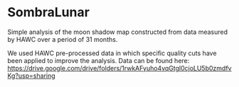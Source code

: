 # SombraLunar

Simple analysis of the moon shadow map constructed from data measured by HAWC over a period of 31 months. 

We used HAWC pre-processed data in which specific quality cuts have been applied to improve the analysis.
Data can be found here: https://drive.google.com/drive/folders/1rwkAFyuho4vqGtgl0cjoLU5b0zmdfvKg?usp=sharing

